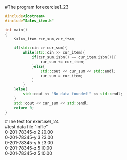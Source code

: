 #The program for exercise1_23
```cpp
#include<iostream>
#include"Sales_item.h"

int main()
{
    Sales_item cur_sum,cur_item;
    
    if(std::cin >> cur_sum){
        while(std::cin >> cur_item){
            if(cur_sum.isbn() == cur_item.isbn()){
                cur_sum += cur_item;
            }else{
                std::cout << cur_sum << std::endl;
                cur_sum = cur_item;
            }
        }
    }else{
        std::cout << "No data founded!" << std::endl;
    }
    std::cout << cur_sum << std::endl;
	return 0;
}
```

#The test for exercise1_24<br>
#test data file "infile"<br>
0-201-78345-x 2 20.00<br>
0-201-78345-y 3 23.00<br>
0-201-78345-y 5 23.00<br>
0-201-78345-z 5 10.00<br>
0-201-78345-z 5 10.00<br>
